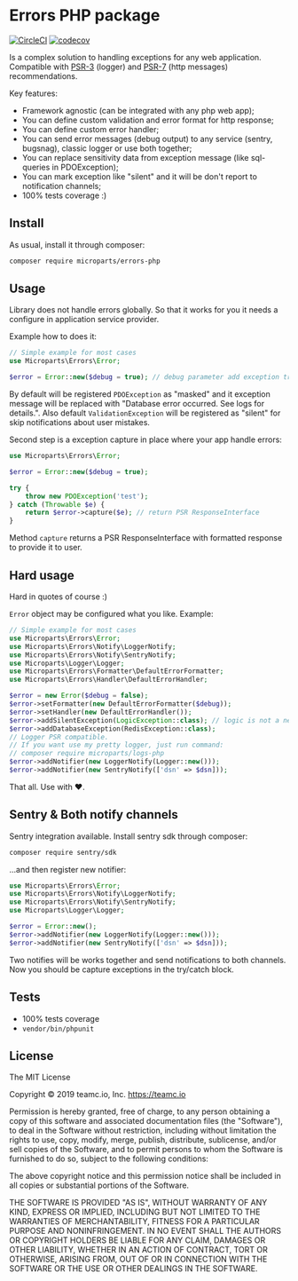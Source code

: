 Errors PHP package
==================

[![CircleCI](https://circleci.com/gh/microparts/errors-php.svg?style=svg)](https://circleci.com/gh/microparts/errors-php)
[![codecov](https://codecov.io/gh/microparts/errors-php/branch/master/graph/badge.svg)](https://codecov.io/gh/microparts/errors-php)

Is a complex solution to handling exceptions for any web application.
Compatible with [PSR-3](https://github.com/php-fig/fig-standards/blob/master/accepted/PSR-3-logger-interface.md) (logger) 
and [PSR-7](http://www.php-fig.org/psr/psr-7/) (http messages) recommendations.  

Key features:
* Framework agnostic (can be integrated with any php web app);
* You can define custom validation and error format for http response;
* You can define custom error handler;
* You can send error messages (debug output) to any service (sentry, bugsnag), classic logger or use both together;
* You can replace sensitivity data from exception message (like sql-queries in PDOException);
* You can mark exception like "silent" and it will be don't report to notification channels;
* 100% tests coverage :) 

## Install

As usual, install it through composer:

```bash
composer require microparts/errors-php
```

## Usage

Library does not handle errors globally. So that it works for you it needs 
a configure in application service provider.

Example how to does it:

```php
// Simple example for most cases
use Microparts\Errors\Error;

$error = Error::new($debug = true); // debug parameter add exception trace to http error response.
```
    
By default will be registered `PDOException` as "masked" and it exception message will be replaced with "Database error occurred. See logs for details.".
Also default `ValidationException` will be registered as "silent" for skip notifications about user mistakes. 

Second step is a exception capture in place where your app handle errors:

```php
use Microparts\Errors\Error;

$error = Error::new($debug = true);

try {
    throw new PDOException('test');
} catch (Throwable $e) {
    return $error->capture($e); // return PSR ResponseInterface
}
```

Method `capture` returns a PSR ResponseInterface with formatted response to provide it to user.

## Hard usage

Hard in quotes of course :)

`Error` object may be configured what you like. Example:

```php
// Simple example for most cases
use Microparts\Errors\Error;
use Microparts\Errors\Notify\LoggerNotify;
use Microparts\Errors\Notify\SentryNotify;
use Microparts\Logger\Logger;
use Microparts\Errors\Formatter\DefaultErrorFormatter;
use Microparts\Errors\Handler\DefaultErrorHandler;

$error = new Error($debug = false);
$error->setFormatter(new DefaultErrorFormatter($debug));
$error->setHandler(new DefaultErrorHandler());
$error->addSilentException(LogicException::class); // logic is not a need thing 
$error->addDatabaseException(RedisException::class);
// Logger PSR compatible.
// If you want use my pretty logger, just run command: 
// composer require microparts/logs-php
$error->addNotifier(new LoggerNotify(Logger::new()));
$error->addNotifier(new SentryNotify(['dsn' => $dsn]));
```

That all. Use with ❤.

## Sentry & Both notify channels

Sentry integration available. Install sentry sdk through composer: 

```bash
composer require sentry/sdk
```

...and then register new notifier:
```php
use Microparts\Errors\Error;
use Microparts\Errors\Notify\LoggerNotify;
use Microparts\Errors\Notify\SentryNotify;
use Microparts\Logger\Logger;

$error = Error::new();
$error->addNotifier(new LoggerNotify(Logger::new()));
$error->addNotifier(new SentryNotify(['dsn' => $dsn]));
````

Two notifies will be works together and send notifications to both channels.
Now you should be capture exceptions in the try/catch block.

## Tests

* 100% tests coverage
* `vendor/bin/phpunit`


## License

The MIT License

Copyright © 2019 teamc.io, Inc. https://teamc.io

Permission is hereby granted, free of charge, to any person obtaining a copy
of this software and associated documentation files (the "Software"), to deal
in the Software without restriction, including without limitation the rights
to use, copy, modify, merge, publish, distribute, sublicense, and/or sell
copies of the Software, and to permit persons to whom the Software is
furnished to do so, subject to the following conditions:

The above copyright notice and this permission notice shall be included in
all copies or substantial portions of the Software.

THE SOFTWARE IS PROVIDED "AS IS", WITHOUT WARRANTY OF ANY KIND, EXPRESS OR
IMPLIED, INCLUDING BUT NOT LIMITED TO THE WARRANTIES OF MERCHANTABILITY,
FITNESS FOR A PARTICULAR PURPOSE AND NONINFRINGEMENT. IN NO EVENT SHALL THE
AUTHORS OR COPYRIGHT HOLDERS BE LIABLE FOR ANY CLAIM, DAMAGES OR OTHER
LIABILITY, WHETHER IN AN ACTION OF CONTRACT, TORT OR OTHERWISE, ARISING FROM,
OUT OF OR IN CONNECTION WITH THE SOFTWARE OR THE USE OR OTHER DEALINGS IN
THE SOFTWARE.

